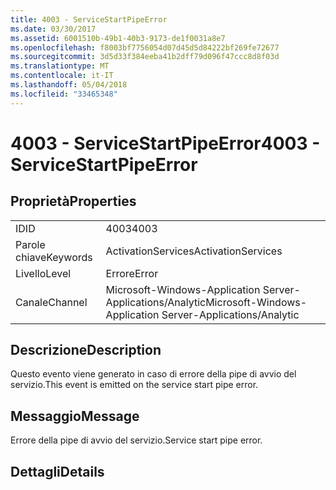 ```yaml
---
title: 4003 - ServiceStartPipeError
ms.date: 03/30/2017
ms.assetid: 6001510b-49b1-40b3-9173-de1f0031a8e7
ms.openlocfilehash: f8003bf7756054d07d45d5d84222bf269fe72677
ms.sourcegitcommit: 3d5d33f384eeba41b2dff79d096f47ccc8d8f03d
ms.translationtype: MT
ms.contentlocale: it-IT
ms.lasthandoff: 05/04/2018
ms.locfileid: "33465348"
---
```

# <a name="4003---servicestartpipeerror"></a><span data-ttu-id="f3629-102">4003 - ServiceStartPipeError</span><span class="sxs-lookup"><span data-stu-id="f3629-102">4003 - ServiceStartPipeError</span></span>
## <a name="properties"></a><span data-ttu-id="f3629-103">Proprietà</span><span class="sxs-lookup"><span data-stu-id="f3629-103">Properties</span></span>  
  
|||  
|-|-|  
|<span data-ttu-id="f3629-104">ID</span><span class="sxs-lookup"><span data-stu-id="f3629-104">ID</span></span>|<span data-ttu-id="f3629-105">4003</span><span class="sxs-lookup"><span data-stu-id="f3629-105">4003</span></span>|  
|<span data-ttu-id="f3629-106">Parole chiave</span><span class="sxs-lookup"><span data-stu-id="f3629-106">Keywords</span></span>|<span data-ttu-id="f3629-107">ActivationServices</span><span class="sxs-lookup"><span data-stu-id="f3629-107">ActivationServices</span></span>|  
|<span data-ttu-id="f3629-108">Livello</span><span class="sxs-lookup"><span data-stu-id="f3629-108">Level</span></span>|<span data-ttu-id="f3629-109">Errore</span><span class="sxs-lookup"><span data-stu-id="f3629-109">Error</span></span>|  
|<span data-ttu-id="f3629-110">Canale</span><span class="sxs-lookup"><span data-stu-id="f3629-110">Channel</span></span>|<span data-ttu-id="f3629-111">Microsoft-Windows-Application Server-Applications/Analytic</span><span class="sxs-lookup"><span data-stu-id="f3629-111">Microsoft-Windows-Application Server-Applications/Analytic</span></span>|  
  
## <a name="description"></a><span data-ttu-id="f3629-112">Descrizione</span><span class="sxs-lookup"><span data-stu-id="f3629-112">Description</span></span>  
 <span data-ttu-id="f3629-113">Questo evento viene generato in caso di errore della pipe di avvio del servizio.</span><span class="sxs-lookup"><span data-stu-id="f3629-113">This event is emitted on the service start pipe error.</span></span>  
  
## <a name="message"></a><span data-ttu-id="f3629-114">Messaggio</span><span class="sxs-lookup"><span data-stu-id="f3629-114">Message</span></span>  
 <span data-ttu-id="f3629-115">Errore della pipe di avvio del servizio.</span><span class="sxs-lookup"><span data-stu-id="f3629-115">Service start pipe error.</span></span>  
  
## <a name="details"></a><span data-ttu-id="f3629-116">Dettagli</span><span class="sxs-lookup"><span data-stu-id="f3629-116">Details</span></span>
